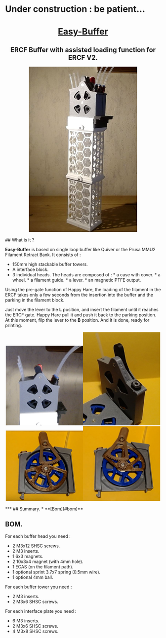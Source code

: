 # Under construction : be patient...



<h1 align="center"><ins>Easy-Buffer</ins></h1>

<H2 align="center">ERCF Buffer with assisted loading function for ERCF V2.</H1>

<p align=center><img src="Images/EB-full.JPG" width="350" alt=""></P>
## What is it ?

**Easy-Buffer** is based on single loop buffer like Quiver or the Prusa MMU2 Filament Retract Bank. 
It consists of :
  * 150mm high stackable buffer towers.
  * A interface block.
  * 3 individual heads.
        The heads are composed of :
        * a case with cover.
        * a wheel.
        * a filament guide.
        * a lever.
        * an magnetic PTFE output.

Using the pre-gate function of Happy Hare, the loading of the filament in the ERCF takes only a few seconds from the insertion into the buffer and the parking in the filament block.

Just move the lever to the **L** position, and insert the filament until it reaches the ERCF gate. Happy Hare pull it and push it back to the parking position. At this moment, filp the lever to the **B** position. And it is done, ready for printing.
  



<p align=center><img src="Images/EB-head-side.JPG" width="250" alt=""><img src="Images/EB-B-L.JPG" width="250" alt=""><img src="Images/EB-load.JPG" width="250" alt=""><img src="Images/EB-Buffer.JPG" width="250" alt=""></p>
***
## Summary.
* **[Bom](#bom)**


## BOM.
For each buffer head you need :  
   * 2 M3x12 SHSC screws. 
   * 2 M3 inserts.
   * 1 6x3 magnets.
   * 2 10x3x4 magnet (with 4mm hole).
   * 1 ECAS (on the filament path).
   * 1 optional sprint 3.7x7 spring (0.5mm wire). 
   * 1 optional 4mm ball.

For each buffer tower you need :
   * 2 M3 inserts.
   * 2 M3x6 SHSC screws. 

For each interface plate you need :
   * 6 M3 inserts.
   * 2 M3x6 SHSC screws. 
   * 4 M3x8 SHSC screws.


